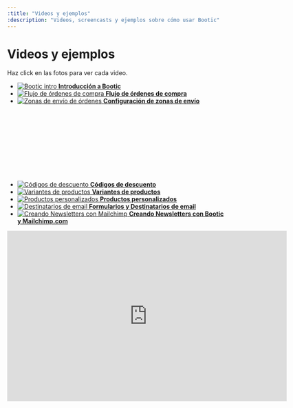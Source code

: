 ```yaml
---
:title: "Videos y ejemplos"
:description: "Videos, screencasts y ejemplos sobre cómo usar Bootic"
---
```

# Videos y ejemplos

Haz click en las fotos para ver cada video.

<ul class="grid clearfix" id="js_screecast_popups">
  <li class="grid_thumb">
    <a href="http://vimeo.com/12716140" class="js_fancy_box_vimeo" id="bootic_intro">
      <img src="http://b.vimeocdn.com/ts/718/660/71866071_200.jpg" alt="Bootic intro" />
      <strong>Introducción a Bootic</strong>
    </a>
  </li>
  <li class="grid_thumb">
    <a href="http://vimeo.com/12892571" class="js_fancy_box_vimeo" id="orders">
      <img src="http://b.vimeocdn.com/ts/731/102/73110267_200.jpg" alt="Flujo de órdenes de compra" />
      <strong>Flujo de órdenes de compra</strong>
    </a>
  </li>
  <li class="grid_thumb" style="height: 194px">
    <a href="#screnr_zonas" class="js_fancy_box_screenr" rel="fancybox" id="shipping_zones">
      <img src="http://cdn.screenr.com/images/53176410-4771-4fa9-947a-7f9267bae225_thumb.jpg" alt="Zonas de envío de órdenes" />
      <strong>Configuración de zonas de envío</strong>
    </a>
  </li>
  <li class="grid_thumb">
    <a href="http://vimeo.com/17785199" class="js_fancy_box_vimeo" id="discounts">
      <img src="http://b.vimeocdn.com/ts/111/023/111023967_200.jpg" alt="Códigos de descuento" />
      <strong>Códigos de descuento</strong>
    </a>
  </li>
  <li class="grid_thumb">
    <a href="http://vimeo.com/12897471" class="js_fancy_box_vimeo" id="variants">
      <img src="http://b.vimeocdn.com/ts/731/420/73142081_200.jpg" alt="Variantes de productos" />
      <strong>Variantes de productos</strong>
    </a>
  </li>
  <li class="grid_thumb">
    <a href="http://vimeo.com/12897275" class="js_fancy_box_vimeo" id="attributes">
      <img src="http://b.vimeocdn.com/ts/731/408/73140804_200.jpg" alt="Productos personalizados" />
      <strong>Productos personalizados</strong>
    </a>
  </li>
  <li class="grid_thumb">
    <a href="http://vimeo.com/12177448" class="js_fancy_box_vimeo" id="email_recipients">
      <img src="http://b.vimeocdn.com/ts/678/771/67877144_200.jpg" alt="Destinatarios de email" />
      <strong>Formularios y Destinatarios de email</strong>
    </a>
  </li>
  <li class="grid_thumb">
    <a href="http://vimeo.com/10560562" class="js_fancy_box_vimeo" id="mailchimp">
      <img src="http://b.vimeocdn.com/ts/556/057/55605723_200.jpg" alt="Creando Newsletters con Mailchimp" />
      <strong>Creando Newsletters con Bootic y Mailchimp.com</strong>
    </a>
  </li>
</ul>

<div class="hidden">
  <div id="screnr_zonas">    
    <iframe src="http://www.screenr.com/embed/A33" width="650" height="396" frameborder="0"></iframe>
  </div>
</div>

<script type="text/javascript" charset="utf-8">
  $(function () {
    $('#js_screecast_popups a').click(function () {
      document.location.hash = $(this).attr('id');
    });
    
    // pop up if in location hash
    setTimeout(function () {
      if (document.location.hash != '') {
        $(document.location.hash).click();
      }
    },0);
    
  });
</script>